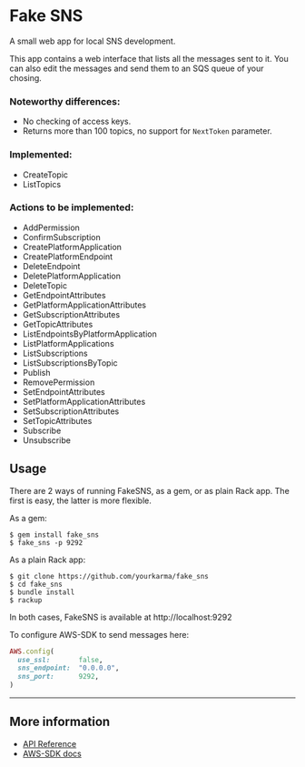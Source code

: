 # Fake SNS

A small web app for local SNS development.

This app contains a web interface that lists all the messages sent to it. You
can also edit the messages and send them to an SQS queue of your chosing.

### Noteworthy differences:

* No checking of access keys.
* Returns more than 100 topics, no support for `NextToken` parameter.

### Implemented:

* CreateTopic
* ListTopics

### Actions to be implemented:

* AddPermission
* ConfirmSubscription
* CreatePlatformApplication
* CreatePlatformEndpoint
* DeleteEndpoint
* DeletePlatformApplication
* DeleteTopic
* GetEndpointAttributes
* GetPlatformApplicationAttributes
* GetSubscriptionAttributes
* GetTopicAttributes
* ListEndpointsByPlatformApplication
* ListPlatformApplications
* ListSubscriptions
* ListSubscriptionsByTopic
* Publish
* RemovePermission
* SetEndpointAttributes
* SetPlatformApplicationAttributes
* SetSubscriptionAttributes
* SetTopicAttributes
* Subscribe
* Unsubscribe

## Usage

There are 2 ways of running FakeSNS, as a gem, or as plain Rack app. The first
is easy, the latter is more flexible.

As a gem:

```
$ gem install fake_sns
$ fake_sns -p 9292
```

As a plain Rack app:

```
$ git clone https://github.com/yourkarma/fake_sns
$ cd fake_sns
$ bundle install
$ rackup
```

In both cases, FakeSNS is available at http://localhost:9292

To configure AWS-SDK to send messages here:

``` ruby
AWS.config(
  use_ssl:       false,
  sns_endpoint:  "0.0.0.0",
  sns_port:      9292,
)
```

---

## More information

* [API Reference](http://docs.aws.amazon.com/sns/latest/api/API_Operations.html)
* [AWS-SDK docs](http://rubydoc.info/gems/aws-sdk/frames)
